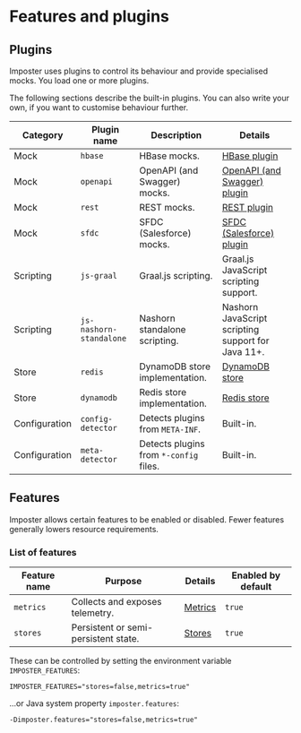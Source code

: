 # Features and plugins

## Plugins

Imposter uses plugins to control its behaviour and provide specialised mocks. You load one or more plugins.

The following sections describe the built-in plugins. You can also write your own, if you want to customise behaviour further.

| Category        | Plugin name             | Description                            | Details                                                                            |
|-----------------|-------------------------|----------------------------------------|------------------------------------------------------------------------------------|
| Mock            | `hbase`                 | HBase mocks.                           | [HBase plugin](hbase_plugin.md)                                                    |
| Mock            | `openapi`               | OpenAPI (and Swagger) mocks.           | [OpenAPI (and Swagger) plugin](openapi_plugin.md)                                  |
| Mock            | `rest`                  | REST mocks.                            | [REST plugin](rest_plugin.md)                                                      |
| Mock            | `sfdc`                  | SFDC (Salesforce) mocks.               | [SFDC (Salesforce) plugin](sfdc_plugin.md)                                         |
| Scripting       | `js-graal`              | Graal.js scripting.                    | Graal.js JavaScript scripting support.                                             |
| Scripting       | `js-nashorn-standalone` | Nashorn standalone scripting.          | Nashorn JavaScript scripting support for Java 11+.                                 |
| Store           | `redis`                 | DynamoDB store implementation.         | [DynamoDB store](https://github.com/outofcoffee/imposter/tree/main/store/dynamodb) |
| Store           | `dynamodb`              | Redis store implementation.            | [Redis store](https://github.com/outofcoffee/imposter/tree/main/store/redis)       |
| Configuration   | `config-detector`       | Detects plugins from `META-INF`.       | Built-in.                                                                          |
| Configuration   | `meta-detector`         | Detects plugins from `*-config` files. | Built-in.                                                                          |

## Features

Imposter allows certain features to be enabled or disabled. Fewer features generally lowers resource requirements.

### List of features

| Feature name    | Purpose                              | Details                                | Enabled by default |
|-----------------|--------------------------------------|----------------------------------------|--------------------|
| `metrics`       | Collects and exposes telemetry.      | [Metrics](./metrics_logs_telemetry.md) | `true`             |
| `stores`        | Persistent or semi-persistent state. | [Stores](./stores.md)                  | `true`             |

These can be controlled by setting the environment variable `IMPOSTER_FEATURES`:

    IMPOSTER_FEATURES="stores=false,metrics=true"

...or Java system property `imposter.features`:

    -Dimposter.features="stores=false,metrics=true"
